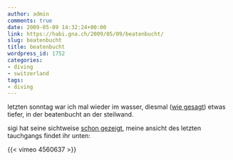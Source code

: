 ```yaml
---
author: admin
comments: true
date: 2009-05-09 14:32:24+00:00
link: https://habi.gna.ch/2009/05/09/beatenbucht/
slug: beatenbucht
title: beatenbucht
wordpress_id: 1752
categories:
- diving
- switzerland
tags:
- diving
---
```


letzten sonntag war ich mal wieder im wasser, diesmal ([wie gesagt](https://habi.gna.ch/2009/05/03/heute-mal-etwas-tiefer/)) etwas tiefer, in der beatenbucht an der steilwand.

sigi hat seine sichtweise [schon gezeigt](http://www.youtube.com/watch?v=3qqhS1wufe4), meine ansicht des letzten tauchgangs findet ihr unten:

{{< vimeo 4560637 >}}
